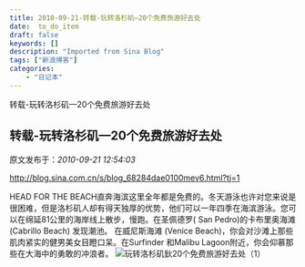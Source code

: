```yaml
---
title: 2010-09-21-转载-玩转洛杉矶—20个免费旅游好去处
date:  to_do_item
draft: false
keywords: []
description: "Imported from Sina Blog"
tags: ["新浪博客"]
categories: 
    - "日记本"
---
```

转载-玩转洛杉矶—20个免费旅游好去处
## 转载-玩转洛杉矶—20个免费旅游好去处

 原文发布于：*2010-09-21 12:54:03*

[
http&#58;//blog.sina.com.cn/s/blog_68284dae0100mev6.html?tj=1](http&#58;//blog.sina.com.cn/s/blog_68284dae0100mev6.html?tj=1)

HEAD FOR THE BEACH直奔海滨这里全年都是免费的。冬天游泳也许对您来说是很困难，但是洛杉矶人却有得天独厚的优势，他们可以一年四季在海滨游泳。您可以在绵延81公里的海岸线上散步，慢跑。在圣佩德罗(
San Pedro)的卡布里奥海滩 (Cabrillo Beach) 发现潮池。 在威尼斯海滩 (Venice
Beach)，你会对沙滩上那些肌肉紧实的健男美女目瞪口呆。在Surfinder 和Malibu
Lagoon附近，你会仰慕那些在大海中的勇敢的冲浪者。
![玩转洛杉矶鈥20个免费旅游好去处（1）](http&#58;//static11.photo.sina.com.cn/middle/68284daet8fa2f5560a2a&amp;690)


